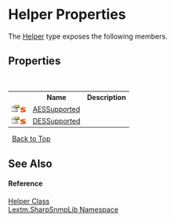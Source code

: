 # Helper Properties
 

The <a href="T_Lextm_SharpSnmpLib_Helper">Helper</a> type exposes the following members.


## Properties
&nbsp;<table><tr><th></th><th>Name</th><th>Description</th></tr><tr><td>![Public property](media/pubproperty.gif "Public property")![Static member](media/static.gif "Static member")</td><td><a href="P_Lextm_SharpSnmpLib_Helper_AESSupported">AESSupported</a></td><td /></tr><tr><td>![Public property](media/pubproperty.gif "Public property")![Static member](media/static.gif "Static member")</td><td><a href="P_Lextm_SharpSnmpLib_Helper_DESSupported">DESSupported</a></td><td /></tr></table>&nbsp;
<a href="#helper-properties">Back to Top</a>

## See Also


#### Reference
<a href="T_Lextm_SharpSnmpLib_Helper">Helper Class</a><br /><a href="N_Lextm_SharpSnmpLib">Lextm.SharpSnmpLib Namespace</a><br />